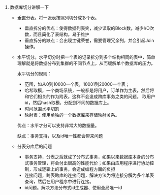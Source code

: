 1. 数据库切分讲解一下

   * 垂直分表。将一张表按照列切分成多个表。

     * 垂直拆分的优点：使得数据列表笑，减少读取的Block数，减少I/O次数，而且简化了表结构，易于维护
     * 垂直拆分的缺点：会出现主键荣誉，需要管理冗余列，并会引起Join操作。

   * 水平切分。水平切分时把一个表的记录拆分到多个结构相同的表中，简单理解就是将数据分布到集群的不同节点上，从而缓解单个数据库的压力。

     水平切分的规则：

     * 范围，如从0到10000一个表，10001到20000一个表；
     * 哈希取模，一个商场系统，一般都是将用户，订单作为主表，然后将和它们相关的作为附表，这样不会造成跨库事务之类的问题。 取用户id，然后hash取模，分配到不同的数据库上。
     * 时间范围水平切割
     * 映射表：使用单独的一个数据库来存储映射关系。

     优点：水平才分可以支持非常大的数据量。

     缺点：事务支持，以及id唯一性都会带来问题

   * 分表分库后的问题

     * 事务支持，分表之后就成了分布式事务，如果以来数据库本身的分布式事务管理，将会付出很高的性能代价；如果由应用程序进行协助控制，形成逻辑上的事务，会造成编程方面的负担
     * 连接问题，跨表跨库的连接问题，解决方法为将连接分解为多个单表查询，然后在用户程序中进行连接。
     * id问题。解决方法分布式id生成器、使用全局唯一id